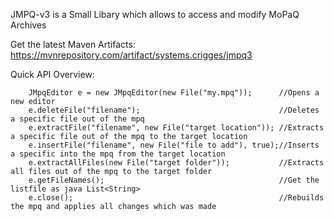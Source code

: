 JMPQ-v3 is a Small Libary which allows to access and modify MoPaQ Archives

Get the latest Maven Artifacts:
https://mvnrepository.com/artifact/systems.crigges/jmpq3

Quick API Overview:

```
    JMpqEditor e = new JMpqEditor(new File("my.mpq")); 		//Opens a new editor
    e.deleteFile("filename");								//Deletes a specific file out of the mpq
    e.extractFile("filename", new File("target location"));	//Extracts a specific file out of the mpq to the target location			
    e.insertFile("filename", new File("file to add"), true);//Inserts a specific into the mpq from the target location	
    e.extractAllFiles(new File("target folder"));			//Extracts all files out of the mpq to the target folder
    e.getFileNames();										//Get the listfile as java List<String>
    e.close();												//Rebuilds the mpq and applies all changes which was made
```
